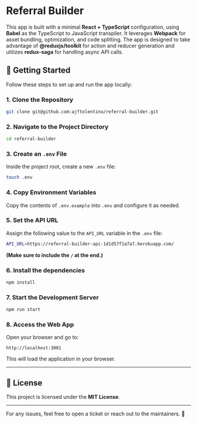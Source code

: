 # Referral Builder

This app is built with a minimal **React + TypeScript** configuration, using **Babel** as the TypeScript to JavaScript transpiler. It leverages **Webpack** for asset bundling, optimization, and code splitting. The app is designed to take advantage of **@reduxjs/toolkit** for action and reducer generation and utilizes **redux-saga** for handling async API calls.

## 🚀 Getting Started

Follow these steps to set up and run the app locally:

### **1. Clone the Repository**

```sh
git clone git@github.com:ajftolentino/referral-builder.git
```

### **2. Navigate to the Project Directory**

```sh
cd referral-builder
```

### **3. Create an `.env` File**

Inside the project root, create a new `.env` file:

```sh
touch .env
```

### **4. Copy Environment Variables**

Copy the contents of `.env.example` into `.env` and configure it as needed.

### **5. Set the API URL**

Assign the following value to the `API_URL` variable in the `.env` file:

```sh
API_URL=https://referral-builder-api-1d1d57f1a7a7.herokuapp.com/
```

**(Make sure to include the `/` at the end.)**

### **6. Install the dependencies**

```sh
npm install
```

### **7. Start the Development Server**

```sh
npm run start
```

### **8. Access the Web App**

Open your browser and go to:

```
http://localhost:3001
```

This will load the application in your browser.

---

## 📜 License

This project is licensed under the **MIT License**.

---

For any issues, feel free to open a ticket or reach out to the maintainers. 🚀
